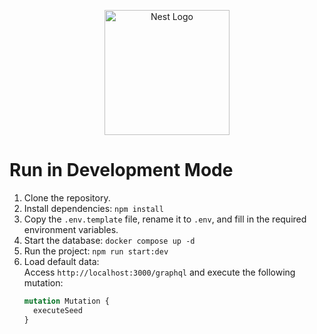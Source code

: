 <p align="center">
  <a href="http://nestjs.com/" target="blank"><img src="https://nestjs.com/img/logo-small.svg" width="200" alt="Nest Logo" /></a>
</p>

# Run in Development Mode

1. Clone the repository.  
2. Install dependencies: `npm install`  
3. Copy the `.env.template` file, rename it to `.env`, and fill in the required environment variables.  
4. Start the database: `docker compose up -d`  
5. Run the project: `npm run start:dev`  
6. Load default data:  
   Access `http://localhost:3000/graphql` and execute the following mutation:  
   ```graphql
   mutation Mutation {
     executeSeed
   }